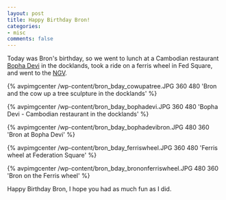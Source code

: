 ```yaml
---
layout: post
title: Happy Birthday Bron!
categories:
- misc
comments: false
---
```

Today was Bron's birthday, so we went to lunch at a Cambodian restaurant [Bopha Devi](http://www.bophadevi.com) in the docklands, took a ride on a ferris wheel in Fed Square, and went to the [NGV](http://ngv.vic.gov.au).

{% avpimgcenter /wp-content/bron_bday_cowupatree.JPG 360 480 'Bron and the cow up a tree sculpture in the docklands' %}

{% avpimgcenter /wp-content/bron_bday_bophadevi.JPG 360 480 'Bopha Devi - Cambodian restaurant in the docklands' %}

{% avpimgcenter /wp-content/bron_bday_bophadevibron.JPG 480 360 'Bron at Bopha Devi' %}

{% avpimgcenter /wp-content/bron_bday_ferriswheel.JPG 360 480 'Ferris wheel at Federation Square' %}

{% avpimgcenter /wp-content/bron_bday_brononferriswheel.JPG 480 360 'Bron on the Ferris wheel' %}

Happy Birthday Bron, I hope you had as much fun as I did.
